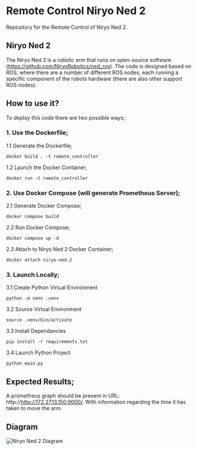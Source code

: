 # Remote Control Niryo Ned 2

Repository for the Remote Control of Niryo Ned 2. 

## Niryo Ned 2

The Niryo Ned 2 is a robotic arm that runs on open-source software (https://github.com/NiryoRobotics/ned_ros). The code is designed based on ROS, where there are a number of different ROS nodes, each running a specific component of the robots hardware (there are also other support ROS nodes).

## How to use it?

To deploy this code there are two possible ways;

### 1. Use the Dockerfile;

1.1 Generate the Dockerfile;

```docker build . -t remote_controller```

1.2 Launch the Docker Container;

```docker run -t remote_controller```

### 2. Use Docker Compose (will generate Prometheus Server);

2.1 Generate Docker Compose;

```docker compose build```

2.2 Run Docker Compose;

```docker compose up -d```

2.3 Attach to Niryo Ned 2 Docker Container;

```docker attach niryo-ned-2```


### 3. Launch Locally;

3.1 Create Python Virtual Environment

```python -m venv .venv```

3.2 Source Virtual Environment

```source .venv/bin/activate```

3.3 Install Dependancies

```pip install -r requirements.txt```

3.4 Launch Python Project

```python main.py```

## Expected Results;

A prometheus graph should be present in URL: http://http://172.27.13.150:9000/. With information regarding the time it has taken to move the arm.

## Diagram 
![Niryo Ned 2 Diagram](figures/Diagram.png)

